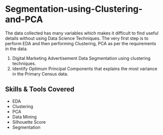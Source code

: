 # Segmentation-using-Clustering-and-PCA
The data collected has many variables which makes it difficult to find useful details without using Data Science Techniques. The very first step is to perform EDA and then performing Clustering, PCA as per the requirements in the data.
1. Digital Marketing Advertisement Data Segmentation using clustering techniques.
2. Identify Optimum Principal Components that explains the most variance in the Primary Census data.

## Skills & Tools Covered
- EDA
- Clustering
- PCA
- Data Mining
- Silhouette Score
- Segmentation

